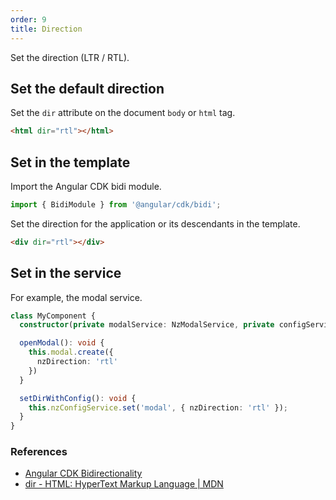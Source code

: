 ```yaml
---
order: 9
title: Direction
---
```


Set the direction (LTR / RTL).

## Set the default direction

Set the `dir` attribute on the document `body` or `html` tag.

```html
<html dir="rtl"></html>
```

## Set in the template

Import the Angular CDK bidi module.

```typescript
import { BidiModule } from '@angular/cdk/bidi';
```

Set the direction for the application or its descendants in the template.

```html
<div dir="rtl"></div>
```

## Set in the service

For example, the modal service.

```typescript
class MyComponent {
  constructor(private modalService: NzModalService, private configService: NzConfigService) { }

  openModal(): void {
    this.modal.create({
      nzDirection: 'rtl'
    })
  }

  setDirWithConfig(): void {
    this.nzConfigService.set('modal', { nzDirection: 'rtl' });
  }
}
```

### References

- [Angular CDK Bidirectionality](https://material.angular.io/cdk/bidi/api)
- [dir - HTML: HyperText Markup Language | MDN](https://developer.mozilla.org/en-US/docs/Web/HTML/Global_attributes/dir)

